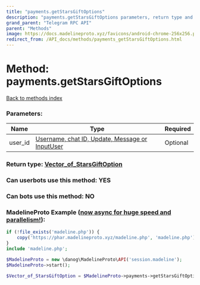 ```yaml
---
title: "payments.getStarsGiftOptions"
description: "payments.getStarsGiftOptions parameters, return type and example"
grand_parent: "Telegram RPC API"
parent: "Methods"
image: https://docs.madelineproto.xyz/favicons/android-chrome-256x256.png
redirect_from: /API_docs/methods/payments_getStarsGiftOptions.html
---
```

# Method: payments.getStarsGiftOptions
[Back to methods index](index.html)



### Parameters:

| Name     |    Type       | Required |
|----------|---------------|----------|
|user\_id|[Username, chat ID, Update, Message or InputUser](/API_docs/types/InputUser.html) | Optional|


### Return type: [Vector\_of\_StarsGiftOption](/API_docs/types/StarsGiftOption.html)

### Can userbots use this method: **YES**

### Can bots use this method: **NO**


### MadelineProto Example ([now async for huge speed and parallelism!](https://docs.madelineproto.xyz/docs/ASYNC.html)):


```php
if (!file_exists('madeline.php')) {
    copy('https://phar.madelineproto.xyz/madeline.php', 'madeline.php');
}
include 'madeline.php';

$MadelineProto = new \danog\MadelineProto\API('session.madeline');
$MadelineProto->start();

$Vector_of_StarsGiftOption = $MadelineProto->payments->getStarsGiftOptions(user_id: $InputUser, );
```

